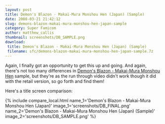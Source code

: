 ```yaml
---
layout: post
title: Demon's Blazon - Makai-Mura Monshou Hen (Japan) (Sample)
date: 2008-03-21 21:42:12
slug: demons-blazon-makai-mura-monshou-hen-japan-sample
category: Super Famicom
author: matthew_callis
thumbnail: screenshots/DB_SAMPLE.png
download:
 title: Demon's Blazon - Makai-Mura Monshou Hen (Japan) (Sample)
 filename: sfc/demons-blazon-makai-mura-monshou-hen-japan-sample.7z
---
```


Again, I finally got an opportunity to get this up and going. And again, there's not too many differences in [Demon's Blazon - Makai-Mura Monshou Hen](https://superfamicom.org/info/demons-blazon-makaimura-monshou-hen/ "Demon") sample, but they're as the run through video didn't work though it did with the retail version, so go forth and find them!

Here's a title screen comparison:

{% include compare_local.html
    name_1='Demon\'s Blazon - Makai-Mura Monshou Hen (Japan)'
    image_1='screenshots/DB_FINAL.png'
    name_2='Demon\'s Blazon - Makai-Mura Monshou Hen (Japan) (Sample)'
    image_2='screenshots/DB_SAMPLE.png'
%}
